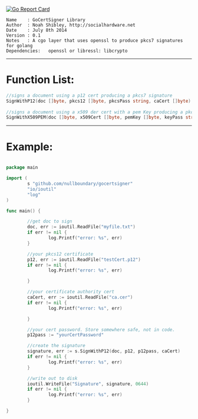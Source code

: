  [![Go Report Card](https://goreportcard.com/badge/github.com/nullboundary/gocertsigner)](https://goreportcard.com/report/github.com/nullboundary/gocertsigner)
 
    Name    : GoCertSigner Library                      
    Author  : Noah Shibley, http://socialhardware.net                       
    Date    : July 8th 2014                                 
    Version : 0.1                                               
    Notes   : A cgo layer that uses openssl to produce pkcs7 signatures for golang
    Dependencies:   openssl or libressl: libcrypto

***
# Function List:
```go
//signs a document using a p12 cert producing a pkcs7 signature
SignWithP12(doc []byte, pkcs12 []byte, pkcsPass string, caCert []byte) (signature []byte, err error) 
        
//signs a document using a x509 der cert with a pem Key producing a pkcs7 signature
SignWithX509PEM(doc []byte, x509Cert []byte, pemKey []byte, keyPass string, caCert []byte) (signature []byte, err error)
```
***

# Example:

```go

package main

import (
        s "github.com/nullboundary/gocertsigner"
        "io/ioutil"
        "log"
)

func main() {

        //get doc to sign
        doc, err := ioutil.ReadFile("myfile.txt")
        if err != nil {
                log.Printf("error: %s", err)
        }

        //your pkcs12 certificate
        p12, err := ioutil.ReadFile("testCert.p12")
        if err != nil {
                log.Printf("error: %s", err)

        }

        //your certificate authority cert
        caCert, err := ioutil.ReadFile("ca.cer")
        if err != nil {
                log.Printf("error: %s", err)

        }

        //your cert password. Store somewhere safe, not in code.
        p12pass := "yourCertPassword"

        //create the signature
        signature, err := s.SignWithP12(doc, p12, p12pass, caCert)
        if err != nil {
                log.Printf("error: %s", err)
        }

        //write out to disk
        ioutil.WriteFile("Signature", signature, 0644)
        if err != nil {
                log.Printf("error: %s", err)
        }

}
```
